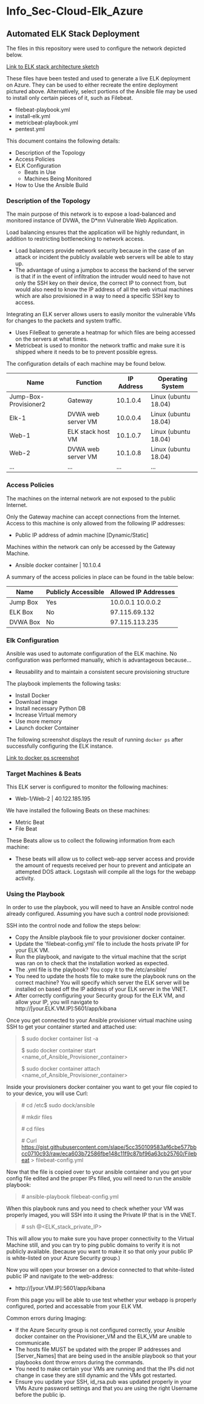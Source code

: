# Info_Sec-Cloud-Elk_Azure
## Automated ELK Stack Deployment

The files in this repository were used to configure the network depicted below.

[Link to ELK stack architecture sketch](https://github.com/Sos-b0ss/Info_Sec-Cloud-Elk_Azure/blob/main/Elk_Stack.drawio.png)

These files have been tested and used to generate a live ELK deployment on Azure. They can be used to either recreate the entire deployment pictured above. Alternatively, select portions of the Ansible file may be used to install only certain pieces of it, such as Filebeat.

  - filebeat-playbook.yml
  - install-elk.yml
  - metricbeat-playbook.yml
  - pentest.yml

This document contains the following details:
- Description of the Topology
- Access Policies
- ELK Configuration
  - Beats in Use
  - Machines Being Monitored
- How to Use the Ansible Build


### Description of the Topology

The main purpose of this network is to expose a load-balanced and monitored instance of DVWA, the D*mn Vulnerable Web Application.

Load balancing ensures that the application will be highly redundant, in addition to restricting bottlenecking to network access.
- Load balancers provide network security because in the case of an attack or incident the publicly available web servers will be able to stay up. 
- The advantage of using a jumpbox to access the backend of the server is that if in the event of infiltration the intruder would need to have not only the SSH key on their device, 
  the correct IP to connect from, but would also need to know the IP address of all the web virtual machines which are also provisioned in a way to need a specific SSH key to access.

Integrating an ELK server allows users to easily monitor the vulnerable VMs for changes to the packets and system traffic.
- Uses FileBeat to generate a heatmap for which files are being accessed on the servers at what times.
- Metricbeat is used to monitor the network traffic and make sure it is shipped where it needs to be to prevent possible egress.

The configuration details of each machine may be found below.

| Name                  | Function           | IP Address | Operating System     |
|-----------------------|--------------------|------------|----------------------|
| Jump-Box-Provisioner2 | Gateway            | 10.1.0.4   | Linux (ubuntu 18.04) |
| Elk-1                 | DVWA web server VM | 10.0.0.4   | Linux (ubuntu 18.04) |
| Web-1                 | ELK stack host VM  | 10.1.0.7   | Linux (ubuntu 18.04) |
| Web-2                 | DVWA web server VM | 10.1.0.8   | Linux (ubuntu 18.04) |
| ...                   | ...                | ...        | ...                  |

### Access Policies

The machines on the internal network are not exposed to the public Internet. 

Only the Gateway machine can accept connections from the Internet. Access to this machine is only allowed from the following IP addresses:
- Public IP address of admin machine [Dynamic/Static]

Machines within the network can only be accessed by the Gateway Machine.
- Ansible docker container | 10.1.0.4

A summary of the access policies in place can be found in the table below:

| Name     | Publicly Accessible | Allowed IP Addresses |
|----------|---------------------|----------------------|
| Jump Box | Yes                 | 10.0.0.1 10.0.0.2    |
|  ELK Box | No                  | 97.115.69.132        |
| DVWA Box | No                  | 97.115.113.235       |

### Elk Configuration

Ansible was used to automate configuration of the ELK machine. No configuration was performed manually, which is advantageous because...
- Reusability and to maintain a consistent secure provisioning structure

The playbook implements the following tasks:
- Install Docker
- Download image
- Install necessary Python DB
- Increase Virtual memory
- Use more memory
- Launch docker Container

The following screenshot displays the result of running `docker ps` after successfully configuring the ELK instance.

[Link to docker ps screenshot](https://github.com/Sos-b0ss/Info_Sec-Cloud-Elk_Azure/blob/main/Docker_Commands.png)

### Target Machines & Beats
This ELK server is configured to monitor the following machines:
- Web-1/Web-2 | 40.122.185.195

We have installed the following Beats on these machines:
- Metric Beat
- File Beat

These Beats allow us to collect the following information from each machine:
- These beats will allow us to collect web-app server access and provide the amount of requests received per hour to prevent and anticipate an attempted DOS attack. Logstash will compile all the logs for the webapp activity.

### Using the Playbook
In order to use the playbook, you will need to have an Ansible control node already configured. Assuming you have such a control node provisioned: 

SSH into the control node and follow the steps below:
- Copy the Ansible playbook file to your provisioner docker container.
- Update the 'filebeat-config.yml' file to include the hosts private IP for your ELK VM.
- Run the playbook, and navigate to the virtual machine that the script was ran on to check that the installation worked as expected.
- The .yml file is the playbook? You copy it to the /etc/ansible/
- You need to update the hosts file to make sure the playbook runs on the correct machine? You will specify which server the ELK server will be installed on based off the IP address of your ELK server in the VNET.
- After correctly configuring your Security group for the ELK VM, and allow your IP, you will navigate to http://[your.ELK.VM.IP]:5601/app/kibana

Once you get connected to your Ansible provisioner virtual machine using SSH to get your container started and attached use:

>\$ sudo docker container list -a
>
>\$ sudo docker container start <name_of_Ansible_Provisioner_container>
>
>\$ sudo docker container attach <name_of_Ansible_Provisioner_container>

Inside your provisioners docker container you want to get your file copied to to your device, you will use Curl:
>\# cd /etc$ sudo dock/ansible
>
>\# mkdir files
>
>\# cd files
>
>\# Curl https://gist.githubusercontent.com/slape/5cc350109583af6cbe577bbcc0710c93/raw/eca603b72586fbe148c11f9c87bf96a63cb25760/Filebeat > filebeat-config.yml

Now that the file is copied over to your ansible container and you get your config file edited and the proper IPs filled, you will need to run the ansible playbook:
>\# ansible-playbook filebeat-config.yml

When this playbook runs and you need to check whether your VM was properly imaged, you will SSH into it using the Private IP that is in the VNET.
>\# ssh <username>@<ELK_stack_private_IP>

This will allow you to make sure you have proper connectivity to the Virtual Machine still, and you can try to ping public domains to verify it is not publicly available. 
(because you want to make it so that only your public IP is white-listed on your Azure Security group.)

Now you will open your browser on a device connected to that white-listed public IP and navigate to the web-address:
- http://[your.VM.IP]:5601/app/kibana

From this page you will be able to use test whether your webapp is properly configured, ported and accessable from your ELK VM.

Common errors during Imaging:
- If the Azure Security group is not configured correctly, your Ansible docker container on the Provisioner_VM and the ELK_VM are unable to communicate.
- The hosts file MUST be updated with the proper IP addresses and [Server_Names] that are being used in the ansible playbook so that your playbooks dont throw errors during the commands.
- You need to make certain your VMs are running and that the IPs did not change in case they are still dynamic and the VMs got restarted.
- Ensure you update your SSH, id_rsa.pub was updated properly in your VMs Azure password settings and that you are using the right Username before the public ip.
